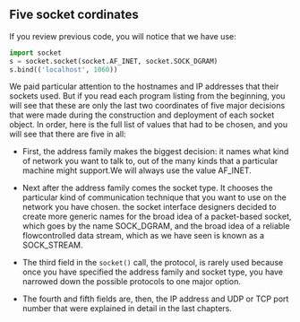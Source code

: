 ## Five socket cordinates

If you review previous code, you will notice that we have use:
```python
import socket
s = socket.socket(socket.AF_INET, socket.SOCK_DGRAM)
s.bind(('localhost', 1060))
```
We paid particular attention to
the hostnames and IP addresses that their sockets used. But if you read each program listing from the
beginning, you will see that these are only the last two coordinates of five major decisions that were
made during the construction and deployment of each socket object.
In order, here is the full list of values that had to be chosen, and you will see that there are five in all:

- First, the address family makes the biggest decision: it names what kind of network you want to talk
to, out of the many kinds that a particular machine might support.We will always use the value AF_INET.


- Next after the address family comes the socket type. It chooses the particular kind of communication
technique that you want to use on the network you have chosen. the socket interface designers decided to create more generic names for the broad idea
of a packet-based socket, which goes by the name SOCK_DGRAM, and the broad idea of a reliable flowcontrolled
data stream, which as we have seen is known as a SOCK_STREAM.


- The third field in the `socket()` call, the protocol, is rarely used because once you have specified the
address family and socket type, you have narrowed down the possible protocols to one major option.


- The fourth and fifth fields are, then, the IP address and UDP or TCP port number that were
explained in detail in the last chapters.

